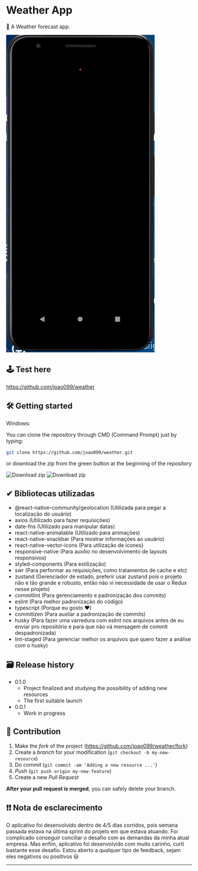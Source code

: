 # Weather App

🎨  A Weather forecast app.

![](gif/weathergif.gif)

## 🕹 Test here

https://github.com/joao099/weather

## 🛠 Getting started

Windows:

You can clone the repository through CMD (Command Prompt) just by typing:

```sh
git clone https://github.com/joao099/weather.git
```

or download the zip from the green button at the beginning of the repository

<img src="https://i.ibb.co/3mLnKMH/clone.png" alt="Download zip" border="0">

<img src="https://i.ibb.co/BqMScLn/clone-zip-1.png" alt="Download zip" border="0">

## ✔ Bibliotecas utilizadas
- @react-native-community/geolocation (Utilizada para pegar a localização do usuário)
- axios (Utilizado para fazer requisições)
- date-fns (Utilizado para manipular datas)
- react-native-animatable (Utilizado para animações)
- react-native-snackbar (Para mostrar informações ao usuário)
- react-native-vector-icons (Para utilização de ícones)
- responsive-native (Para auxílio no desenvolvimento de layouts responsivos)
- styled-components (Para estilização)
- swr (Para performar as requisições, como tratamentos de cache e etc)
- zustand (Gerenciador de estado, preferir usar zustand pois o projeto não e tão grande e robusto, então não vi necessidade de usar o Redux nesse projeto)
- commitlint (Para gerenciamento e padronização dos commits)
- eslint (Para melhor padronização do código)
- typescript (Porque eu gosto ❤)
- commitizen (Para auxliar a padronização de commits)
- husky (Para fazer uma varredura com eslint nos arquivos antes de eu enviar pro repositório e para que não vá mensagem de commit despadronizada)
- lint-staged (Para gerenciar melhor os arquivos que quero fazer a análise com o husky)

## 🗃 Release history

- 0.1.0
  - Project finalized and studying the possibility of adding new resources
  - The first suitable launch
- 0.0.1
  - Work in progress

## 🚀 Contribution

1. Make the _fork_ of the project (<https://github.com/joao099/weather/fork>)
2. Create a _branch_ for your modification (`git checkout -b my-new-resource`)
3. Do _commit_ (`git commit -am 'Adding a new resource ...'`)
4. _Push_ (`git push origin my-new-feature`)
5. Create a new _Pull Request_

**After your pull request is merged**, you can safely delete your branch.

## ❗❗ Nota de esclarecimento
O aplicativo foi desenvolvido dentro de 4/5 dias corridos, pois semana passada estava na última sprint do projeto em que estava atuando. Foi complicado conseguir
conciliar o desafio com as demandas da minha atual empresa. Mas enfim, aplicativo foi desenvolvido com muito carinho, curti bastante esse desafio. Estou aberto a qualquer
tipo de feedback, sejam eles negativos ou positivos 😃

---
